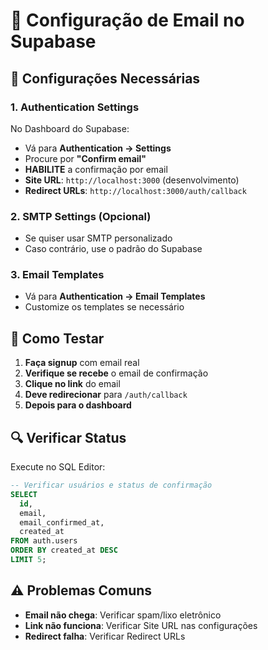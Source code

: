 # 📧 Configuração de Email no Supabase

## 🎯 Configurações Necessárias

### 1. **Authentication Settings**
No Dashboard do Supabase:
- Vá para **Authentication → Settings**
- Procure por **"Confirm email"**
- **HABILITE** a confirmação por email
- **Site URL**: `http://localhost:3000` (desenvolvimento)
- **Redirect URLs**: `http://localhost:3000/auth/callback`

### 2. **SMTP Settings (Opcional)**
- Se quiser usar SMTP personalizado
- Caso contrário, use o padrão do Supabase

### 3. **Email Templates**
- Vá para **Authentication → Email Templates**
- Customize os templates se necessário

## 🧪 Como Testar

1. **Faça signup** com email real
2. **Verifique se recebe** o email de confirmação
3. **Clique no link** do email
4. **Deve redirecionar** para `/auth/callback`
5. **Depois para o dashboard**

## 🔍 Verificar Status

Execute no SQL Editor:

```sql
-- Verificar usuários e status de confirmação
SELECT 
  id, 
  email, 
  email_confirmed_at,
  created_at
FROM auth.users 
ORDER BY created_at DESC 
LIMIT 5;
```

## ⚠️ Problemas Comuns

- **Email não chega**: Verificar spam/lixo eletrônico
- **Link não funciona**: Verificar Site URL nas configurações
- **Redirect falha**: Verificar Redirect URLs